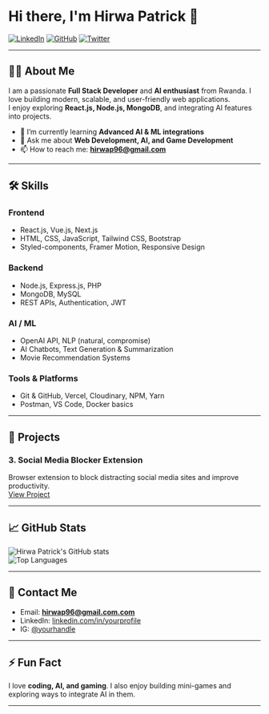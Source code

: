 # Hi there, I'm Hirwa Patrick 👋

[![LinkedIn](https://img.shields.io/badge/LinkedIn-0A66C2?style=for-the-badge&logo=linkedin&logoColor=white)](https://www.linkedin.com/in/yourprofile/)
[![GitHub](https://img.shields.io/badge/GitHub-181717?style=for-the-badge&logo=github&logoColor=white)](https://github.com/yourusername)
[![Twitter](https://img.shields.io/badge/Twitter-1DA1F2?style=for-the-badge&logo=twitter&logoColor=white)](https://twitter.com/yourhandle)

---

## 👨‍💻 About Me
I am a passionate **Full Stack Developer** and **AI enthusiast** from Rwanda. I love building modern, scalable, and user-friendly web applications.  
I enjoy exploring **React.js, Node.js, MongoDB**, and integrating AI features into projects.  

- 🌱 I’m currently learning **Advanced AI & ML integrations**  
- 💬 Ask me about **Web Development, AI, and Game Development**  
- 📫 How to reach me: **hirwap96@gmail.com**  

---

## 🛠️ Skills

### Frontend
- React.js, Vue.js, Next.js  
- HTML, CSS, JavaScript, Tailwind CSS, Bootstrap  
- Styled-components, Framer Motion, Responsive Design  

### Backend
- Node.js, Express.js, PHP  
- MongoDB, MySQL  
- REST APIs, Authentication, JWT  

### AI / ML
- OpenAI API, NLP (natural, compromise)  
- AI Chatbots, Text Generation & Summarization  
- Movie Recommendation Systems  

### Tools & Platforms
- Git & GitHub, Vercel, Cloudinary, NPM, Yarn  
- Postman, VS Code, Docker basics  

---

## 🚀 Projects

### 3. **Social Media Blocker Extension**
Browser extension to block distracting social media sites and improve productivity.  
[View Project](https://github.com/hirwapatrick/SM)



---

## 📈 GitHub Stats
![Hirwa Patrick's GitHub stats](https://github-readme-stats.vercel.app/api?username=hirwapatrick&show_icons=true&theme=radical)  
![Top Languages](https://github-readme-stats.vercel.app/api/top-langs/?username=hirwapatrick&layout=compact&theme=radical)

---

## 💬 Contact Me
- Email: **hirwap96@gmail.com.com**  
- LinkedIn: [linkedin.com/in/yourprofile](https://www.linkedin.com/in/hirwa-patrick-95567531b/)  
- IG: [@yourhandle](https://www.instagram.com/hirwapatrick9/)  

---

## ⚡ Fun Fact
I love **coding, AI, and gaming**. I also enjoy building mini-games and exploring ways to integrate AI in them.  

---
